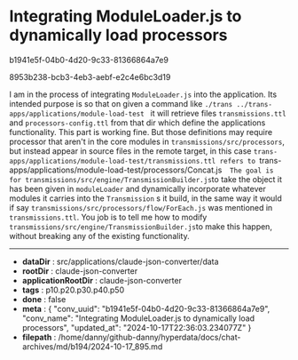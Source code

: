 # Integrating ModuleLoader.js to dynamically load processors

b1941e5f-04b0-4d20-9c33-81366864a7e9

8953b238-bcb3-4eb3-aebf-e2c4e6bc3d19

I am in the process of integrating `ModuleLoader.js` into the application. Its intended purpose is so that on given a command like `./trans ../trans-apps/applications/module-load-test ` it will retrieve files `transmissions.ttl` and `processors-config.ttl` from that dir which define the applications functionality. This part is working fine. But those definitions may require  processor that aren't in the core modules in `transmissions/src/processors`​, but instead appear in source files in the remote target, in this case `trans-apps/applications/module-load-test/transmissions.ttl refers to `trans-apps/applications/module-load-test/processors/Concat.js`  The goal is for transmissions/src/engine/TransmissionBuilder.js`​to take the object it has been given in `moduleLoader` and dynamically incorporate whatever modules it carries into the `Transmission` s it build, in the same way it would if say `transmissions/src/processors/flow/ForEach.js`​ was mentioned in `transmissions.ttl`. You job is to tell me how to modify `transmissions/src/engine/TransmissionBuilder.js`​to make this happen, without breaking any of the existing functionality.

---

* **dataDir** : src/applications/claude-json-converter/data
* **rootDir** : claude-json-converter
* **applicationRootDir** : claude-json-converter
* **tags** : p10.p20.p30.p40.p50
* **done** : false
* **meta** : {
  "conv_uuid": "b1941e5f-04b0-4d20-9c33-81366864a7e9",
  "conv_name": "Integrating ModuleLoader.js to dynamically load processors",
  "updated_at": "2024-10-17T22:36:03.234077Z"
}
* **filepath** : /home/danny/github-danny/hyperdata/docs/chat-archives/md/b194/2024-10-17_895.md